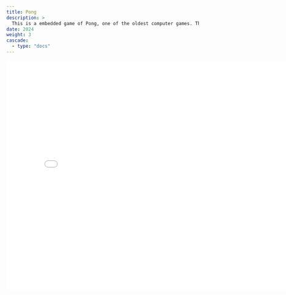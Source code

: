 ```yaml
---
title: Pong
description: >
  This is a embedded game of Pong, one of the oldest computer games. This is fully coded & embedded in this personal site.
date: 2024
weight: 3
cascade:
  - type: "docs"
---
```


<iframe src="/pong.html" width="800" height="600" frameborder="0" allowfullscreen>
    Your browser does not support iframes.
</iframe>